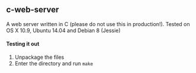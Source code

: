 ## c-web-server
A web server written in C (please do not use this in production!). Tested on OS X 10.9, Ubuntu 14.04 and Debian 8 (Jessie)

#### Testing it out
1. Unpackage the files
2. Enter the directory and run ``make``
